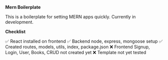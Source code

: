**Mern Boilerplate**

This is a boilerplate for setting MERN apps quickly.
Currently in development.

**Checklist**

✅ React installed on frontend
✅ Backend node, express, mongoose setup
✅ Created routes, models, utils, index, package.json 
❌ Frontend Signup, Login, User, Books, CRUD not created yet
❌ Template not yet tested